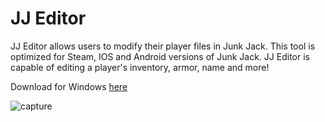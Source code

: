 # JJ Editor

JJ Editor allows users to modify their player files in Junk Jack. This tool is optimized for Steam, IOS and Android versions of Junk Jack. JJ Editor is capable of editing a player's inventory, armor, name and more!

Download for Windows [here](https://www.mediafire.com/file/1dddd1n5t7ddt0c/JJ_Editor.rar/file)

![capture](https://user-images.githubusercontent.com/45716048/49687779-ddfde600-fabc-11e8-9fa8-9f3aeb7854fa.PNG)

